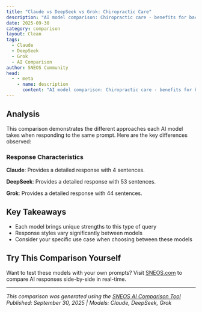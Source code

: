 ```yaml
---
title: "Claude vs DeepSeek vs Grok: Chiropractic Care"
description: "AI model comparison: Chiropractic care - benefits for back and neck pain..."
date: 2025-09-30
category: comparison
layout: Clean
tags:
  - Claude
  - DeepSeek
  - Grok
  - AI Comparison
author: SNEOS Community
head:
  - - meta
    - name: description
      content: "AI model comparison: Chiropractic care - benefits for back and neck pain..."
---
```


<ChatComparison
  title="Claude vs DeepSeek vs Grok: Chiropractic Care"
  prompt="Chiropractic care - benefits for back and neck pain"
  :responses='{
    "Claude": "# Chiropractic Care for Back and Neck Pain\n\n## What is Chiropractic Care?\nChiropractic care focuses on diagnosing and treating musculoskeletal disorders, particularly those affecting the spine. Chiropractors use hands-on spinal manipulation and other treatments to properly align the body\u0027s musculoskeletal structure.\n\n## Evidence-Based Benefits\n\n### **For Lower Back Pain:**\n- **Strong evidence** for short-term pain relief in acute and subacute lower back pain\n- May reduce pain intensity and improve function\n- Can decrease reliance on pain medications\n- Comparable effectiveness to other conservative treatments like physical therapy\n\n### **For Neck Pain:**\n- **Moderate evidence** supporting treatment of mechanical neck pain\n- May help with tension headaches originating from neck issues\n- Can improve range of motion and reduce stiffness\n\n## Common Treatment Methods\n- **Spinal manipulation** (adjustments)\n- **Mobilization** techniques\n- **Soft tissue therapy**\n- **Exercise recommendations**\n- **Lifestyle and ergonomic advice**\n\n## Important Considerations\n\n### **Best Suited For:**\n- Mechanical back/neck pain\n- Recent onset pain (acute/subacute)\n- Pain without neurological symptoms\n- As part of a multimodal treatment approach\n\n### **When to Be Cautious:**\n- Severe osteoporosis\n- Spinal instability\n- Certain medications (blood thinners)\n- Severe neurological symptoms\n\n## Realistic Expectations\n- Benefits are typically **short to moderate-term**\n- Most effective when combined with exercise and lifestyle changes\n- Individual results vary significantly\n- May require multiple sessions for optimal benefit\n\n**Always consult with your healthcare provider** to determine if chiropractic care is appropriate for your specific condition.",
    "DeepSeek": "Of course. Chiropractic care is a well-established form of complementary medicine, primarily known for its benefits in managing back and neck pain.\n\nHere\u2019s a comprehensive overview of its benefits, how it works, the types of techniques used, and important considerations.\n\n### Core Benefits for Back and Neck Pain\n\nChiropractic care focuses on diagnosing and treating mechanical disorders of the musculoskeletal system, especially the spine. For back and neck pain, the benefits are primarily attributed to restoring proper function and alignment.\n\n**1. Pain Relief:**\n*   **Reduced Nerve Irritation:** Misalignments (subluxations) in the spine can irritate or compress spinal nerves, causing pain that can radiate to other areas (e.g., sciatica). Adjustments aim to alleviate this pressure.\n*   **Decreased Inflammation:** Spinal manipulation has been shown to stimulate the release of anti-inflammatory cytokines, helping to reduce inflammation in the affected joints and muscles.\n\n**2. Improved Mobility and Function:**\n*   **Restored Joint Motion:** Adjustments target joints that have become restricted or \u0022stuck\u0022 in their movement. Restoring this motion is crucial for bending, twisting, and moving without pain.\n*   **Reduced Muscle Stiffness:** When spinal joints don\u0027t move correctly, the surrounding muscles often tighten to \u0022splint\u0022 the area. Adjustments can help relax these muscles, reducing stiffness.\n\n**3. Reduced Reliance on Medication:**\n*   For many patients, chiropractic care provides effective pain relief, allowing them to reduce or eliminate the need for over-the-counter or prescription pain medications and their potential side effects.\n\n**4. Holistic and Non-Invasive Approach:**\n*   Chiropractic is a drug-free, non-surgical first-line treatment. This makes it an attractive option for those looking to avoid more invasive procedures or who cannot tolerate certain medications.\n\n**5. Addresses the Root Cause (in many cases):**\n*   Rather than just masking the pain, chiropractors aim to identify and correct the underlying structural and functional issues causing the pain, such as poor posture, repetitive strain, or spinal misalignments.\n\n### Common Conditions Treated\n\n*   **For Back Pain:**\n    *   Lower back pain (the most common reason people see a chiropractor)\n    *   Sciatica\n    *   Herniated or bulging discs\n    *   Degenerative disc disease\n    *   Facet joint syndrome\n    *   Pregnancy-related back pain\n*   **For Neck Pain:**\n    *   Cervicalgia (general neck pain)\n    *   Whiplash Associated Disorders (from car accidents)\n    *   Cervical radiculopathy (pinched nerve in the neck)\n    *   Text neck (postural strain from looking down at devices)\n    *   Headaches and migraines of cervical origin\n\n### Common Chiropractic Techniques\n\nChiropractors use a variety of hands-on techniques, the most famous being the **High-Velocity, Low-Amplitude (HVLA) Thrust**. This is the classic \u0022spinal adjustment\u0022 that often produces a \u0022pop\u0022 or \u0022crack\u0022 (cavitation) as gas is released from the joint fluid.\n\nOther techniques include:\n*   **Spinal Mobilization:** Gentler, low-velocity movements to stretch and mobilize the joints and muscles.\n*   **Flexion-Distraction:** A gentle, non-thrusting technique often used for disc herniations, performed on a specialized table that stretches and flexes the spine.\n*   **Instrument-Assisted Manipulation:** Using specialized tools (like the Activator device) to deliver a gentle impulse to the spine.\n*   **Soft Tissue Therapy:** Working on the surrounding muscles with massage, trigger point therapy, or stretching to relieve tension.\n*   **Therapeutic Exercises and Lifestyle Advice:** Prescribing specific exercises and providing guidance on ergonomics, posture, and nutrition to support recovery and prevent recurrence.\n\n### What Does the Science Say?\n\nThe evidence supporting chiropractic care for back and neck pain is robust, making it a recommended treatment in many clinical guidelines.\n\n*   **Acute and Chronic Low Back Pain:** Multiple systematic reviews and clinical guidelines (including from the **American College of Physicians**) recommend spinal manipulation as a first-line, non-pharmacological treatment for both acute and chronic low back pain.\n*   **Neck Pain:** Research strongly supports spinal manipulation and mobilization for the effective management of neck pain, including pain from whiplash.\n*   **Headaches:** Studies have shown that chiropractic care, particularly for the cervical spine, can be effective in reducing the intensity and frequency of tension-type headaches and cervicogenic headaches.\n\n### Important Considerations and Potential Risks\n\nWhile generally safe when performed by a trained and licensed professional, it\u0027s crucial to be aware of the following:\n\n*   **Temporary Side Effects:** After an adjustment, it\u0027s common to experience mild soreness, aching, or slight fatigue for 24-48 hours, similar to post-exercise soreness.\n*   **Serious Risks:** These are **very rare**. The most significant risk associated with neck manipulation is a vertebral artery dissection, which can lead to a stroke. However, the incidence is extremely low (estimated at 1 in 1 million to 1 in 3 million adjustments).\n*   **Contraindications:** Chiropractic adjustment is not suitable for everyone. It should be avoided in cases of:\n    *   Severe osteoporosis\n    *   Bone fractures or tumors in the spine\n    *   Infections in the spine\n    *   Numbness, tingling, or loss of strength in an arm or leg (in some cases, this may indicate a more serious condition)\n    *   Blood clotting disorders (like taking high-dose blood thinners)\n\n### How to Get Started Safely\n\n1.  **Choose a Licensed Professional:** Ensure your chiropractor is licensed (D.C. - Doctor of Chiropractic) and has a good reputation.\n2.  **Get a Proper Diagnosis:** A good chiropractor will conduct a thorough history, physical exam, and may order imaging (like an X-ray) to rule out serious conditions before starting treatment.\n3.  **Communicate Openly:** Discuss your health history, current symptoms, and any concerns you have. A good practitioner will listen and tailor the treatment to your specific needs and comfort level.\n4.  **Consider a Multi-Disciplinary Approach:** Chiropractic care often works best as part of a broader plan that may include physical therapy, exercise, and lifestyle modifications.\n\nIn summary, chiropractic care is a scientifically supported, non-invasive, and effective option for many people suffering from mechanical back and neck pain. It focuses on restoring function and providing pain relief without drugs or surgery, making it a valuable component of modern musculoskeletal healthcare.",
    "Grok": "Chiropractic care is a non-invasive, hands-on healthcare discipline that focuses on the musculoskeletal system, particularly the spine. It is often sought for the treatment of back and neck pain, and many people report significant benefits from this form of care. Below are some of the potential benefits of chiropractic care for back and neck pain, supported by research and clinical evidence:\n\n### 1. **Pain Relief**\n   - **Back Pain**: Chiropractic adjustments (spinal manipulations) can help reduce acute and chronic lower back pain by improving spinal alignment, reducing pressure on nerves, and enhancing mobility. Studies, such as those published in the *Journal of Manipulative and Physiological Therapeutics*, have shown that chiropractic care can be as effective as conventional treatments (like medication or physical therapy) for managing lower back pain.\n   - **Neck Pain**: Chiropractic manipulation can alleviate neck pain caused by poor posture, muscle tension, or injuries like whiplash. Research, including a 2012 study in *Annals of Internal Medicine*, found that spinal manipulation was more effective than medication for acute and subacute neck pain in some patients.\n\n### 2. **Improved Mobility and Range of Motion**\n   - Misalignments in the spine or joints can restrict movement and cause stiffness. Chiropractic adjustments help restore proper alignment, allowing for improved flexibility and range of motion in the back and neck. This can be particularly beneficial for individuals with conditions like arthritis or those recovering from injuries.\n\n### 3. **Reduction of Muscle Tension and Spasms**\n   - Chiropractic care often includes soft tissue therapies, such as massage or trigger point therapy, alongside spinal adjustments. These techniques help relax tight muscles and reduce spasms in the back and neck, which are common contributors to pain.\n\n### 4. **Non-Invasive and Drug-Free Approach**\n   - Unlike surgery or pain medications, chiropractic care offers a natural and non-invasive alternative for managing back and neck pain. This can be especially appealing for individuals seeking to avoid the risks of surgery or the side effects and dependency risks associated with painkillers.\n\n### 5. **Improved Posture**\n   - Poor posture, often caused by prolonged sitting or repetitive activities, can lead to chronic back and neck pain. Chiropractors often provide guidance on posture correction and ergonomic adjustments, in addition to spinal manipulations, to help alleviate strain on the spine and prevent future pain.\n\n### 6. **Enhanced Nervous System Function**\n   - The spine houses the central nervous system, and misalignments (subluxations) can interfere with nerve signaling, contributing to pain and dysfunction. Chiropractic adjustments aim to correct these misalignments, potentially improving nerve function and reducing pain signals in the back and neck.\n\n### 7. **Customized Treatment Plans**\n   - Chiropractors typically tailor treatments to the individual\u2019s specific condition, needs, and goals. They may combine spinal adjustments with other therapies such as stretching, exercises, or lifestyle recommendations to address the root causes of back and neck pain and promote long-term relief.\n\n### 8. **Support for Specific Conditions**\n   - Chiropractic care has been shown to be beneficial for specific causes of back and neck pain, including:\n     - **Herniated Discs**: Adjustments can help reduce pressure on spinal discs and nerves.\n     - **Sciatica**: Manipulation may relieve pressure on the sciatic nerve, reducing radiating pain from the lower back into the legs.\n     - **Whiplash**: Gentle adjustments and soft tissue therapy can aid recovery from neck injuries caused by sudden impacts, such as car accidents.\n     - **Tension Headaches**: Neck pain often contributes to tension headaches, and chiropractic care may help by addressing underlying musculoskeletal issues.\n\n### 9. **Preventive Benefits**\n   - Regular chiropractic care may help prevent the recurrence of back and neck pain by maintaining spinal health, promoting proper alignment, and addressing minor issues before they become major problems.\n\n### Scientific Evidence and Considerations\n- A 2017 review in the *Journal of the American Medical Association (JAMA)* supported spinal manipulative therapy as an effective treatment for acute lower back pain, noting significant pain relief and functional improvement in many patients.\n- The *American College of Physicians* recommends non-pharmacologic treatments, including spinal manipulation, as a first-line approach for acute and chronic low back pain.\n- However, while many patients report positive outcomes, results can vary. Chiropractic care may not be suitable for everyone, especially those with certain conditions like severe osteoporosis, spinal cord compression, or specific inflammatory diseases. It\u2019s important to consult a healthcare provider to determine if chiropractic care is appropriate.\n\n### Potential Risks\nWhile generally considered safe when performed by a licensed and trained chiropractor, there are some risks to be aware of, including:\n- Temporary soreness or discomfort after adjustments.\n- Rare risks of more serious complications, such as stroke, following neck manipulation (though this is extremely uncommon and the causal link is not fully established).\n- It\u2019s critical to choose a qualified chiropractor and discuss your medical history and any concerns before starting treatment.\n\n### Conclusion\nChiropractic care can be a highly effective option for managing back and neck pain, offering a non-invasive, drug-free approach with benefits like pain relief, improved mobility, and better posture. It is often most effective when combined with other therapies, such as exercise or physical therapy, and when tailored to the individual\u2019s condition. If you\u2019re considering chiropractic care, consult with a healthcare professional to ensure it\u2019s a safe and suitable option for your specific needs."
  }'
  published-date="22:46"
/>

## Analysis

This comparison demonstrates the different approaches each AI model takes when responding to the same prompt. Here are the key differences observed:

### Response Characteristics

**Claude**: Provides a detailed response with 4 sentences. 

**DeepSeek**: Provides a detailed response with 53 sentences. 

**Grok**: Provides a detailed response with 44 sentences. 

## Key Takeaways

- Each model brings unique strengths to this type of query
- Response styles vary significantly between models
- Consider your specific use case when choosing between these models

## Try This Comparison Yourself

Want to test these models with your own prompts? Visit [SNEOS.com](https://sneos.com) to compare AI responses side-by-side in real-time.

---

*This comparison was generated using the [SNEOS AI Comparison Tool](https://sneos.com)*
*Published: September 30, 2025 | Models: Claude, DeepSeek, Grok*

